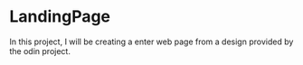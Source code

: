 # LandingPage
In this project, I will be creating a enter web page from a design provided by the odin project.
